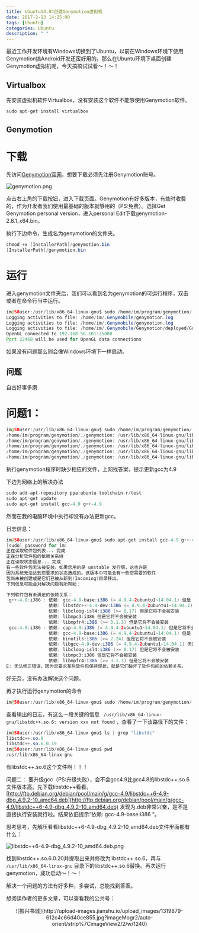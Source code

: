 ```yaml
---
title: Ubuntu14.04创建Genymotion虚拟机
date: 2017-2-13 14:25:00
tags: [Ubuntu]
categories: Ubuntu
description: " "
---
```


最近工作开发环境有Windows切换到了Ubuntu，以前在Windows环境下使用Genymotion搞Android开发还蛮好用的。那么在Ubuntu环境下桌面创建Genymotion虚拟机呢，今天搞搞试试看～！～！

Virtualbox
------
先安装虚拟机软件Virtualbox，没有安装这个软件不能够使用Genymotion软件。
```java
sudo apt-get install virtualbox
```

Genymotion
-----

下载
====
先访问[Genymotion官网](https://www.genymotion.com/)，想要下载必须先注册Genymotion账号。

![genymotion.png](http://upload-images.jianshu.io/upload_images/1319879-4eab5cbad0aac5eb.png?imageMogr2/auto-orient/strip%7CimageView2/2/w/1240)

点击右上角的下载按钮，进入下载页面。Genymotion有好多版本，有些时收费的，作为开发者我们使用最基础的版本就够用的（PS:免费）。选择Get Genymotion personal version，进入personal Edit下载genymotion-2.8.1_x64.bin。

执行下边命令，生成名为genymotion的文件夹。
```java
chmod +x [InstallerPath]/genymotion.bin  
[InstallerPath]/genymotion.bin 
```

运行
====

进入genymotion文件夹后，我们可以看到名为genymotion的可运行程序，双击或者在命令行当中运行。

```java
im@58user:/usr/lib/x86_64-linux-gnu$ sudo /home/im/program/genymotion/./genymotion
Logging activities to file: /home/im/.Genymobile/genymotion.log
Logging activities to file: /home/im/.Genymobile/genymotion.log
Logging activities to file: /home/im/.Genymobile/Genymotion/deployed/Google Nexus 5X - 6.0.0 - API 23 - 1080x1920/genymotion-player.log
OpenGL connected to 192.168.56.101:25000
Port 22468 will be used for OpenGL data connections
```

如果没有问题那么则会像Windows环境下一样启动。

问题
--------
自古好事多磨

问题1：
===

```java
im@58user:/usr/lib/x86_64-linux-gnu$ sudo /home/im/program/genymotion/./genymotion
/home/im/program/genymotion/./genymotion: /usr/lib/x86_64-linux-gnu/libstdc++.so.6: version `CXXABI_1.3.8' not found (required by /home/im/program/genymotion/libQt5Core.so.5)
/home/im/program/genymotion/./genymotion: /usr/lib/x86_64-linux-gnu/libstdc++.so.6: version `GLIBCXX_3.4.20' not found (required by /home/im/program/genymotion/libQt5WebKit.so.5)
/home/im/program/genymotion/./genymotion: /usr/lib/x86_64-linux-gnu/libstdc++.so.6: version `CXXABI_1.3.8' not found (required by /home/im/program/genymotion/libicui18n.so.52)
/home/im/program/genymotion/./genymotion: /usr/lib/x86_64-linux-gnu/libstdc++.so.6: version `CXXABI_1.3.8' not found (required by /home/im/program/genymotion/libicuuc.so.52)
/home/im/program/genymotion/./genymotion: /usr/lib/x86_64-linux-gnu/libstdc++.so.6: version `GLIBCXX_3.4.20' not found (required by /home/im/program/genymotion/libQt5Qml.so.5)
```

执行genymotion程序时缺少相应的文件，上网找答案，提示更新gcc为4.9

下边为网络上的解决办法
```java
sudo add-apt-repository ppa:ubuntu-toolchain-r/test  
sudo apt-get update  
sudo apt-get install gcc-4.9 g++-4.9
```
然而在我的电脑环境中执行却没有办法更新gcc。

日志信息：
```java
im@58user:/usr/lib/x86_64-linux-gnu$ sudo apt-get install gcc-4.9 g++-4.9
[sudo] password for im: 
正在读取软件包列表... 完成
正在分析软件包的依赖关系树       
正在读取状态信息... 完成       
有一些软件包无法被安装。如果您用的是 unstable 发行版，这也许是
因为系统无法达到您要求的状态造成的。该版本中可能会有一些您需要的软件
包尚未被创建或是它们已被从新到(Incoming)目录移出。
下列信息可能会对解决问题有所帮助：

下列软件包有未满足的依赖关系：
 g++-4.9:i386 : 依赖: gcc-4.9-base:i386 (= 4.9.4-2ubuntu1~14.04.1) 但是 4.9.3-0ubuntu4 正要被安装
                依赖: libstdc++-4.9-dev:i386 (= 4.9.4-2ubuntu1~14.04.1) 但是它将不会被安装
                依赖: libcloog-isl4:i386 (>= 0.17) 但是它将不会被安装
                依赖: libmpc3:i386 但是它将不会被安装
                依赖: libmpfr4:i386 (>= 3.1.3) 但是它将不会被安装
 gcc-4.9:i386 : 依赖: cpp-4.9:i386 (= 4.9.4-2ubuntu1~14.04.1) 但是它将不会被安装
                依赖: gcc-4.9-base:i386 (= 4.9.4-2ubuntu1~14.04.1) 但是 4.9.3-0ubuntu4 正要被安装
                依赖: binutils:i386 (>= 2.24) 但是它将不会被安装
                依赖: libgcc-4.9-dev:i386 (= 4.9.4-2ubuntu1~14.04.1) 但是它将不会被安装
                依赖: libcloog-isl4:i386 (>= 0.17) 但是它将不会被安装
                依赖: libmpc3:i386 但是它将不会被安装
                依赖: libmpfr4:i386 (>= 3.1.3) 但是它将不会被安装
E: 无法修正错误，因为您要求某些软件包保持现状，就是它们破坏了软件包间的依赖关系。
```

好无奈，没有办法解决这个问题。

再才执行运行genymotion的命令
```java
im@58user:/usr/lib/x86_64-linux-gnu$ sudo /home/im/program/genymotion/./genymotion
```
查看输出的日志，有这么一段关键的信息 ``` /usr/lib/x86_64-linux-gnu/libstdc++.so.6: version xxx not found```  ，查看了一下该路径下的文件：
```java
im@58user:/usr/lib/x86_64-linux-gnu$ ls | grep "libstdc"
libstdc++.so.6
libstdc++.so.6.0.19
im@58user:/usr/lib/x86_64-linux-gnu$ pwd
/usr/lib/x86_64-linux-gnu
```
有libstdc++.so.6这个文件啊！！！

问题二：
要升级gcc（PS:升级失败），会不会gcc4.9比gcc4.8的libstdc++.so.6文件版本高。先下载libstdc++看看。
[http://ftp.debian.org/debian/pool/main/g/gcc-4.9/libstdc++6-4.9-dbg_4.9.2-10_amd64.deb](http://ftp.debian.org/debian/pool/main/g/gcc-4.9/libstdc++6-4.9-dbg_4.9.2-10_amd64.deb) 发现为.deb非常兴奋，是不是直接执行安装就行啦。结果依旧提示“依赖: gcc-4.9-base:i386 ”。

思考思考，先解压看看libstdc++6-4.9-dbg_4.9.2-10_amd64.deb文件里面都有什么：

![libstdc++6-4.9-dbg_4.9.2-10_amd64.deb.png](http://upload-images.jianshu.io/upload_images/1319879-7df3856a37aadea6.png?imageMogr2/auto-orient/strip%7CimageView2/2/w/1240)

找到libstdc++.so.6.0.20并提取出来并修改为libstdc++.so.6，再与 ```/usr/lib/x86_64-linux-gnu``` 目录下的libstdc++.so.6替换。再次运行genymotion，成功启动～！～！

解决一个问题的方法有好多种，多尝试，总能找到答案。

想阅读作者的更多文章，可以查看我的公共号：
<center>![振兴书城](http://upload-images.jianshu.io/upload_images/1319879-612c4c66d40ce855.jpg?imageMogr2/auto-orient/strip%7CimageView2/2/w/1240)</center>